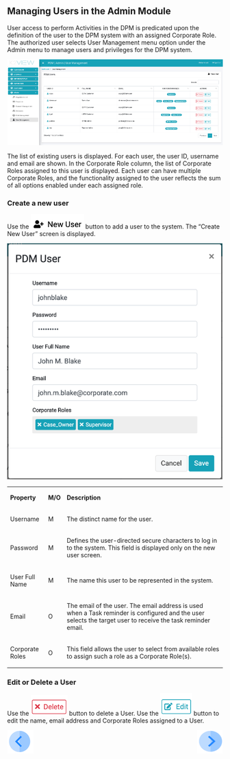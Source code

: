 ## Managing Users in the Admin Module

User access to perform Activities in the DPM is predicated upon the definition of the user to the DPM system with an assigned Corporate Role.  
The authorized user selects User Management menu option under the Admin menu to manage users and privileges for the DPM system. 

 ![image](/articles/DPM/images/Figure_28_User_management.png)

The list of existing users is displayed. For each user, the user ID, username and email are shown. In the Corporate Role column, the list of Corporate Roles assigned to this user is displayed. Each user can have multiple Corporate Roles, and the functionality assigned to the user reflects the sum of all options enabled under each assigned role. 

### Create a new user

Use the  ![image](/articles/DPM/images/Figure_28_a_new_user_icon.png) button to add a user to the system. The “Create New User” screen is displayed. 

 ![image](/articles/DPM/images/Figure_29_New_User_screen.png)

<table>
<tbody>
<tr>
<td width="85">
<p><strong>Property</strong></p>
</td>
<td width="30">
<p><strong>M/O</strong></p>
</td>
<td width="785">
<p><strong>Description</strong></p>
</td>
</tr>
<tr>
<td width="85">
<p>Username</p>
</td>
<td width="30">
<p>M</p>
</td>
<td width="785">
<p>The distinct name for the user. </p>
</td>
</tr>
<tr>
<td width="85">
<p>Password</p>
</td>
<td width="30">
<p>M</p>
</td>
<td width="785">
<p>Defines the user-directed secure characters to log in to the system. This field is displayed only on the new user screen. </p>
</td>
</tr>
<tr>
<td width="85">
<p>User Full Name</p>
</td>
<td width="30">
<p>M</p>
</td>
<td width="785">
<p>The name this user to be represented in the system. </p>
</td>
</tr>
<tr>
<td width="85">
<p>Email</p>
</td>
<td width="30">
<p>O</p>
</td>
<td width="785">
<p>The email of the user. The email address is used when a Task reminder is configured and the user selects the target user to receive the task reminder email.  &nbsp;</p>
</td>
</tr>
<tr>
<td width="85">
<p>Corporate Roles</p>
</td>
<td width="30">
<p>O</p>
</td>
<td width="785">
<p>This field allows the user to select from available roles to assign such a role as a Corporate Role(s). </p>
</td>
</tr>
</tbody>
</table>

### Edit or Delete a User

Use the  ![image](/articles/DPM/images/Figure_29_a_delete_icon.png) button to delete a User. 
Use the  ![image](/articles/DPM/images/Figure_29_b_edit_icon.png) button to edit the name, email address and Corporate Roles assigned to a User.    

[![Previous](/articles/DPM/images/Previous.png)](/articles/DPM/02_Admin_Module/12_Corporate_Roles.md)[<img align="right" width="60" height="54" src="/articles/DPM/images/Next.png">](/articles/DPM/02_Admin_Module/14_DPM_Main_Menu.md)
